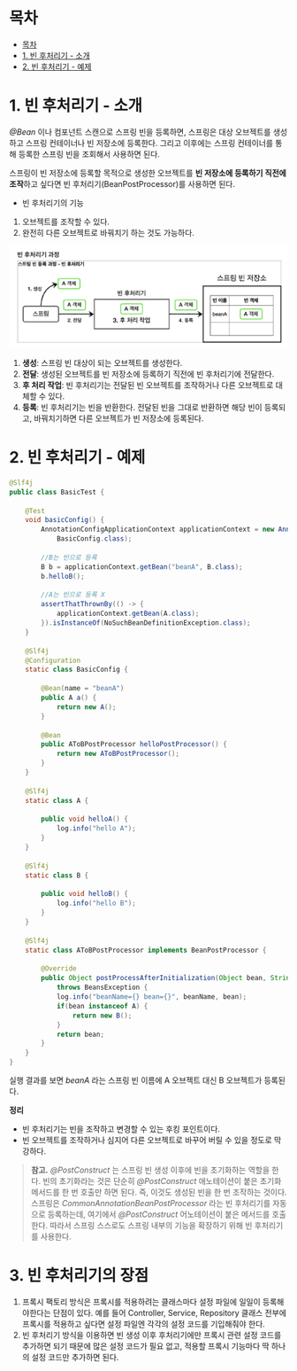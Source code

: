 # 목차

- [목차](#목차)
- [1. 빈 후처리기 - 소개](#1-빈-후처리기---소개)
- [2. 빈 후처리기 - 예제](#2-빈-후처리기---예제)

# 1. 빈 후처리기 - 소개

_@Bean_ 이나 컴포넌트 스캔으로 스프링 빈을 등록하면, 스프링은 대상 오브젝트를 생성하고
스프링 컨테이너나 빈 저장소에 등록한다. 그리고 이후에는 스프링 컨테이너를 통해 등록한 스프링 빈을
조회해서 사용하면 된다.

스프링이 빈 저장소에 등록할 목적으로 생성한 오브젝트를 **빈 저장소에 등록하기 직전에
조작**하고 싶다면 빈 후처리기(BeanPostProcessor)를 사용하면 된다.

- 빈 후처리기의 기능

1. 오브젝트를 조작할 수 있다.
2. 완전히 다른 오브젝트로 바꿔치기 하는 것도 가능하다.

![img.png](./assets/beanpostprocessorimage1.png)

1. **생성**: 스프링 빈 대상이 되는 오브젝트를 생성한다.
2. **전달**: 생성된 오브젝트를 빈 저장소에 등록하기 직전에 빈 후처리기에 전달한다.
3. **후 처리 작업**: 빈 후처리기는 전달된 빈 오브젝트를 조작하거나 다른 오브젝트로 대체할 수 있다.
4. **등록**: 빈 후처리기는 빈을 반환한다. 전달된 빈을 그대로 반환하면 해당 빈이 등록되고, 바꿔치기하면
   다른 오브젝트가 빈 저장소에 등록된다.

# 2. 빈 후처리기 - 예제

```java
@Slf4j
public class BasicTest {

	@Test
	void basicConfig() {
		AnnotationConfigApplicationContext applicationContext = new AnnotationConfigApplicationContext(
			BasicConfig.class);

		//B는 빈으로 등록
		B b = applicationContext.getBean("beanA", B.class);
		b.helloB();

		//A는 빈으로 등록 X
		assertThatThrownBy(() -> {
			applicationContext.getBean(A.class);
		}).isInstanceOf(NoSuchBeanDefinitionException.class);
	}

	@Slf4j
	@Configuration
	static class BasicConfig {

		@Bean(name = "beanA")
		public A a() {
			return new A();
		}

		@Bean
		public AToBPostProcessor helloPostProcessor() {
			return new AToBPostProcessor();
		}
	}

	@Slf4j
	static class A {

		public void helloA() {
			log.info("hello A");
		}
	}

	@Slf4j
	static class B {

		public void helloB() {
			log.info("hello B");
		}
	}

	@Slf4j
	static class AToBPostProcessor implements BeanPostProcessor {

		@Override
		public Object postProcessAfterInitialization(Object bean, String beanName)
			throws BeansException {
			log.info("beanName={} bean={}", beanName, bean);
			if(bean instanceof A) {
				return new B();
			}
			return bean;
		}
	}
}
```

실행 결과를 보면 _beanA_ 라는 스프링 빈 이름에 A 오브젝트 대신 B 오브젝트가 등록된다.

**정리**

- 빈 후처리기는 빈을 조작하고 변경할 수 있는 후킹 포인트이다.
- 빈 오브젝트를 조작하거나 심지어 다른 오브젝트로 바꾸어 버릴 수 있을 정도로 막강하다.

> **참고.**
> _@PostConstruct_ 는 스프링 빈 생성 이후에 빈을 초기화하는 역할을 한다.
> 빈의 초기화라는 것은 단순히 _@PostConstruct_ 애노테이션이 붙은 초기화 메서드를 한 번 호출만 하면 된다.
> 즉, 이것도 생성된 빈을 한 번 조작하는 것이다.
> 스프링은 *CommonAnnotationBeanPostProcessor* 라는 빈 후처리기를 자동으로 등록하는데,
> 여기에서 *@PostConstruct* 어노테이션이 붙은 메서드를 호출한다. 따라서 스프링 스스로도 스프링 내부의 기능을
> 확장하기 위해 빈 후처리기를 사용한다.

# 3. 빈 후처리기의 장점

1. 프록시 팩토리 방식은 프록시를 적용하려는 클래스마다 설정 파일에 일일이 등록해야한다는 단점이 있다.
   예를 들어 Controller, Service, Repository 클래스 전부에 프록시를 적용하고 싶다면 설정 파일엔 각각의 설정 코드를 기입해줘야 한다.
2. 빈 후처리기 방식을 이용하면 빈 생성 이후 후처리기에만 프록시 관련 설정 코드를 추가하면 되기 때문에 많은 설정 코드가 필요 없고,
   적용할 프록시 기능마다 딱 하나의 설정 코드만 추가하면 된다.
